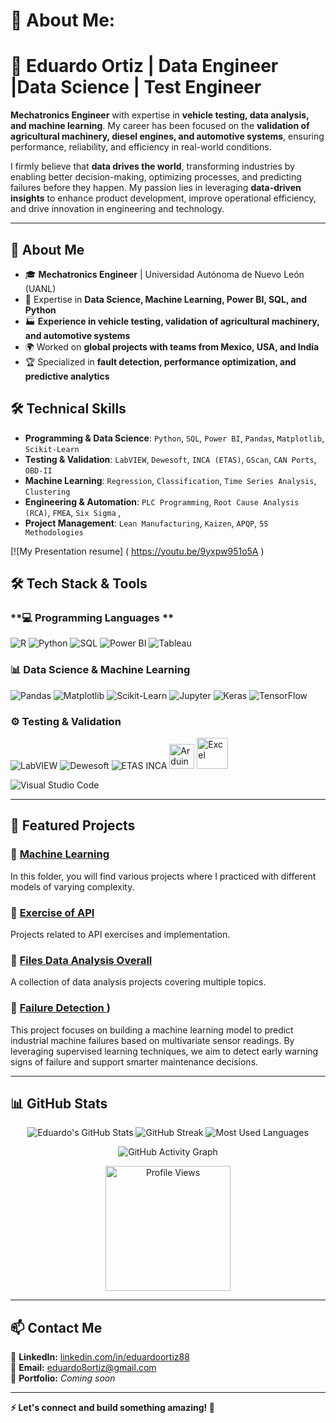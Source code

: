 # 💫 About Me:

# 🚀 Eduardo Ortiz | Data Engineer |Data Science  | Test Engineer

**Mechatronics Engineer** with expertise in **vehicle testing, data analysis, and machine learning**. My career has been focused on the **validation of agricultural machinery, diesel engines, and automotive systems**, ensuring performance, reliability, and efficiency in real-world conditions.  

I firmly believe that **data drives the world**, transforming industries by enabling better decision-making, optimizing processes, and predicting failures before they happen. My passion lies in leveraging **data-driven insights** to enhance product development, improve operational efficiency, and drive innovation in engineering and technology.  

---

## 📌 About Me
- 🎓 **Mechatronics Engineer** | Universidad Autónoma de Nuevo León (UANL)  
- 🔬 Expertise in **Data Science, Machine Learning, Power BI, SQL, and Python**  
- 🏭 **Experience in vehicle testing, validation of agricultural machinery, and automotive systems**  
- 🌍 Worked on **global projects with teams from Mexico, USA, and India**  
- 🏆 Specialized in **fault detection, performance optimization, and predictive analytics**  


## 🛠 Technical Skills

- **Programming & Data Science**: `Python`, `SQL`, `Power BI`, `Pandas`, `Matplotlib`, `Scikit-Learn`
- **Testing & Validation**: `LabVIEW`, `Dewesoft`, `INCA (ETAS)`, `GScan`, `CAN Ports`, `OBD-II`
- **Machine Learning**: `Regression`, `Classification`, `Time Series Analysis`, `Clustering`
- **Engineering & Automation**: `PLC Programming`, `Root Cause Analysis (RCA)`, `FMEA`, `Six Sigma` , 
- **Project Management**: `Lean Manufacturing`, `Kaizen`, `APQP`, `5S Methodologies`

[![My Presentation resume] ( https://youtu.be/9yxpw951o5A )




## 🛠 Tech Stack & Tools

### **💻 Programming Languages **
![R](https://img.shields.io/badge/R-276DC3?style=for-the-badge&logo=r&logoColor=white)
![Python](https://img.shields.io/badge/Python-3776AB?style=for-the-badge&logo=python&logoColor=white)
![SQL](https://img.shields.io/badge/SQL-4479A1?style=for-the-badge&logo=mysql&logoColor=white)
![Power BI](https://img.shields.io/badge/Power%20BI-F2C811?style=for-the-badge&logo=power-bi&logoColor=black)
![Tableau](https://img.shields.io/badge/Tableau-E97627?style=for-the-badge&logo=tableau&logoColor=white)




### **📊 Data Science & Machine Learning**
![Pandas](https://img.shields.io/badge/Pandas-150458?style=for-the-badge&logo=pandas&logoColor=white)
![Matplotlib](https://img.shields.io/badge/Matplotlib-11557C?style=for-the-badge&logo=python&logoColor=white)
![Scikit-Learn](https://img.shields.io/badge/Scikit--Learn-F7931E?style=for-the-badge&logo=scikit-learn&logoColor=white)
![Jupyter](https://img.shields.io/badge/Jupyter-F37626?style=for-the-badge&logo=jupyter&logoColor=white)
![Keras](https://img.shields.io/badge/Keras-D00000?style=for-the-badge&logo=keras&logoColor=white)
![TensorFlow](https://img.shields.io/badge/TensorFlow-FF6F00?style=for-the-badge&logo=tensorflow&logoColor=white)


### **⚙️ Testing & Validation**
![LabVIEW](https://img.shields.io/badge/LabVIEW-FFCB2D?style=for-the-badge&logo=labview&logoColor=black)
![Dewesoft](https://img.shields.io/badge/Dewesoft-FF6700?style=for-the-badge&logo=dewesoft&logoColor=white)
![ETAS INCA](https://img.shields.io/badge/ETAS%20INCA-0033A0?style=for-the-badge&logo=etas&logoColor=white)
<img src="https://cdn.worldvectorlogo.com/logos/arduino-1.svg" alt="Arduino" width="40"/>
<img src="https://cdn.worldvectorlogo.com/logos/microsoft-excel-2013.svg" alt="Excel" width="50"/>


![Visual Studio Code](https://img.shields.io/badge/VS%20Code-007ACC?style=for-the-badge&logo=visual-studio-code&logoColor=white)

---

## 📂 Featured Projects

### 🔹 [Machine Learning](https://github.com/Lalo8Ortiz/Machine-Learning/tree/main)  
In this folder, you will find various projects where I practiced with different models of varying complexity.

### 🔹 [Exercise of API](https://github.com/Lalo8Ortiz/TT_Proyecto5)  
Projects related to API exercises and implementation.

### 🔹 [Files Data Analysis Overall](https://github.com/Lalo8Ortiz/-Data-Analysis)  
A collection of data analysis projects covering multiple topics.


### 🔹 [Failure Detection ](https://github.com/Lalo8Ortiz/Failure-Detection))
This project focuses on building a machine learning model to predict industrial machine failures based on multivariate sensor readings. By leveraging supervised learning techniques, we aim to detect early warning signs of failure and support smarter maintenance decisions.


---

## 📊 GitHub Stats

<p align="center">
  <img src="https://github-readme-stats.vercel.app/api?username=Lalo8Ortiz&show_icons=true&theme=dark" alt="Eduardo's GitHub Stats" />
  <img src="https://github-readme-streak-stats.herokuapp.com/?user=Lalo8Ortiz&theme=dark" alt="GitHub Streak" />
  <img src="https://github-readme-stats.vercel.app/api/top-langs/?username=Lalo8Ortiz&layout=compact&theme=dark" alt="Most Used Languages" />
</p>


<p align="center">
  <img src="https://github-readme-activity-graph.vercel.app/graph?username=Lalo8Ortiz&theme=github-dark" alt="GitHub Activity Graph"/>
</p>


<p align="center">
  <img src="https://komarev.com/ghpvc/?username=Lalo8Ortiz&style=flat-square&color=blue" alt="Profile Views" width="200">
</p>
                                                                          

---





## 📫 Contact Me  
💼 **LinkedIn:** [linkedin.com/in/eduardoortiz88](https://www.linkedin.com/in/eduardoortiz88/)  
📧 **Email:** eduardo8ortiz@gmail.com  
🔗 **Portfolio:** *Coming soon*  

---

**⚡ Let's connect and build something amazing! 🚀**



<!-- Proudly created with GPRM ( https://gprm.itsvg.in ) -->
